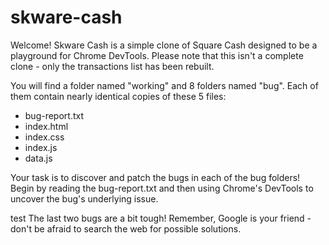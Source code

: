 # skware-cash

Welcome! Skware Cash is a simple clone of Square Cash designed to be a playground for Chrome DevTools. Please note that this isn't a complete clone - only the transactions list has been rebuilt.

You will find a folder named "working" and 8 folders named "bug". Each of them contain nearly identical copies of these 5 files:

- bug-report.txt
- index.html
- index.css
- index.js
- data.js

Your task is to discover and patch the bugs in each of the bug folders! Begin by reading the bug-report.txt and then using Chrome's DevTools to uncover the bug's underlying issue. 

test
The last two bugs are a bit tough! Remember, Google is your friend - don't be afraid to search the web for possible solutions.